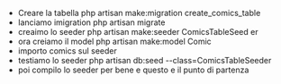 - Creare la tabella php artisan make:migration create_comics_table
- lanciamo imigration php artisan migrate
- creaimo lo seeder php artisan make:seeder ComicsTableSeed
er
- ora creiamo il model php artisan  make:model Comic
- importo comics sul seeder
- testiamo lo seeder php artisan db:seed --class=ComicsTableSeeder
- poi compilo lo seeder per bene e questo e il punto di partenza
